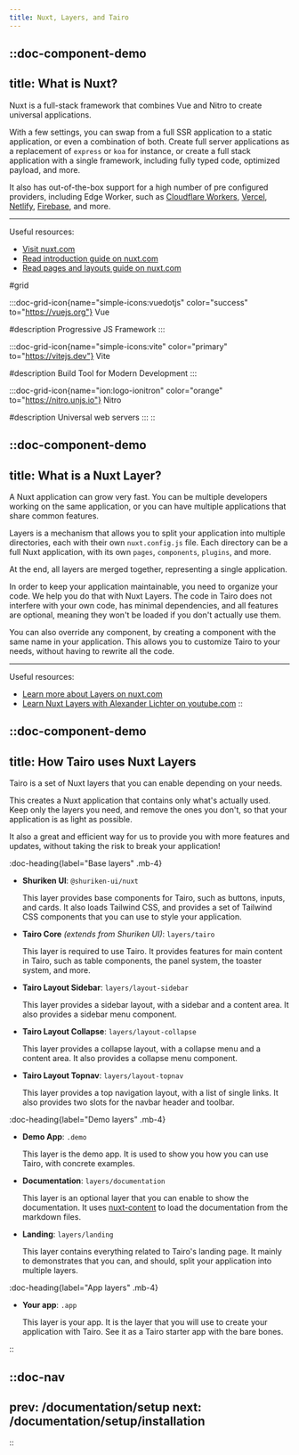 ```yaml
---
title: Nuxt, Layers, and Tairo
---
```



::doc-component-demo
---
title: What is Nuxt?
---

Nuxt is a full-stack framework that combines Vue and Nitro to create universal applications.

With a few settings, you can swap from a full SSR application to a static application, or even a combination of both. Create full server applications as a replacement of `express` or `koa` for instance, or create a full stack application with a single framework, including fully typed code, optimized payload, and more.

It also has out-of-the-box support for a high number of pre configured providers, including Edge Worker, such as [Cloudflare Workers](https://nitro.unjs.io/deploy/providers/cloudflare), [Vercel](https://nitro.unjs.io/deploy/providers/vercel), [Netlify](https://nitro.unjs.io/deploy/providers/netlify), [Firebase](https://nitro.unjs.io/deploy/providers/firebase), and more.

---

Useful resources:

- [Visit nuxt.com](https://nuxt.com/)
- [Read introduction guide on nuxt.com](https://nuxt.com/docs/getting-started/introduction)
- [Read pages and layouts guide on nuxt.com](https://nuxt.com/docs/migration/pages-and-layouts)

#grid

  :::doc-grid-icon{name="simple-icons:vuedotjs" color="success" to="https://vuejs.org"}
  Vue

  #description
  Progressive JS Framework
  :::

  
  :::doc-grid-icon{name="simple-icons:vite" color="primary" to="https://vitejs.dev"}
  Vite

  #description
  Build Tool for Modern Development
  :::

  :::doc-grid-icon{name="ion:logo-ionitron" color="orange" to="https://nitro.unjs.io"}
  Nitro

  #description
  Universal web servers
  :::
::


::doc-component-demo
---
title: What is a Nuxt Layer?
---
A Nuxt application can grow very fast. You can be multiple developers working on the same application, or you can have multiple applications that share common features.

Layers is a mechanism that allows you to split your application into multiple directories, each with their own `nuxt.config.js` file. Each directory can be a full Nuxt application, with its own `pages`, `components`, `plugins`, and more. 

At the end, all layers are merged together, representing a single application.

In order to keep your application maintainable, you need to organize your code. We help you do that with Nuxt Layers. The code in Tairo does not interfere with your own code, has minimal dependencies, and all features are optional, meaning they won't be loaded if you don't actually use them.

You can also override any component, by creating a component with the same name in your application. This allows you to customize Tairo to your needs, without having to rewrite all the code.

---

Useful resources:

- [Learn more about Layers on nuxt.com](https://nuxt.com/docs/getting-started/layers)
- [Learn Nuxt Layers with Alexander Lichter on youtube.com](https://www.youtube.com/watch?v=fr5yo3aVkfA)
::



::doc-component-demo
---
title: How Tairo uses Nuxt Layers
---
Tairo is a set of Nuxt layers that you can enable depending on your needs. 

This creates a Nuxt application that contains only what's actually used. Keep only the layers you need, and remove the ones you don't, so that your application is as light as possible. 

It also a great and efficient way for us to provide you with more features and updates, without taking the risk to break your application!


:doc-heading{label="Base layers" .mb-4}


- **Shuriken UI**: `@shuriken-ui/nuxt`

  This layer provides base components for Tairo, such as buttons, inputs, and cards. It also loads Tailwind CSS, and provides a set of Tailwind CSS components that you can use to style your application.

- **Tairo Core** *(extends from Shuriken UI)*: `layers/tairo`  

  This layer is required to use Tairo. It provides features for main content in Tairo, such as table components, the panel system, the toaster system, and more.

- **Tairo Layout Sidebar**: `layers/layout-sidebar`   

  This layer provides a sidebar layout, with a sidebar and a content area. It also provides a sidebar menu component.

- **Tairo Layout Collapse**: `layers/layout-collapse`  

  This layer provides a collapse layout, with a collapse menu and a content area. It also provides a collapse menu component.

- **Tairo Layout Topnav**: `layers/layout-topnav`  

  This layer provides a top navigation layout, with a list of single links. It also provides two slots for the navbar header and toolbar.


:doc-heading{label="Demo layers" .mb-4}

- **Demo App**: `.demo` 

  This layer is the demo app. It is used to show you how you can use Tairo, with concrete examples.

- **Documentation**: `layers/documentation` 

  This layer is an optional layer that you can enable to show the documentation. It uses [nuxt-content](https://content.nuxtjs.org/) to load the documentation from the markdown files.

- **Landing**: `layers/landing`

  This layer contains everything related to Tairo's landing page. It mainly to demonstrates that you can, and should, split your application into multiple layers.


:doc-heading{label="App layers" .mb-4}

- **Your app**: `.app` 

  This layer is your app. It is the layer that you will use to create your application with Tairo. See it as a Tairo starter app with the bare bones.


::


::doc-nav
---
prev: /documentation/setup
next: /documentation/setup/installation
---
::